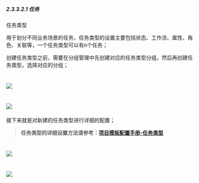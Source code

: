 ##### 2.3.3.2.1 任务

任务类型

用于划分不同业务场景的任务，任务类型的设置主要包括状态、工作流、属性、角色、关联等，一个任务类型可以有n个任务；


创建任务类型之前，需要在分组管理中先创建对应的任务类型分组，然后再创建任务类型，选择对应的分组；

# ![](/assets/01-任务类型-分组1.png)

# ![](/assets/01-任务类型-新建任务类型.png)

接下来就是对新建的任务类型进行详细的配置；

> **任务类型的详细设置方法请参考：[项目模板配置手册-任务类型](/guan-li-yuan-shou-ce/xiang-mu-mo-ban-pei-zhi-shou-ce.md)**

# ![](/assets/01-任务类型-新建任务类型-配置1.png)

# ![](/assets/01-任务类型-新建任务类型-配置2.png)